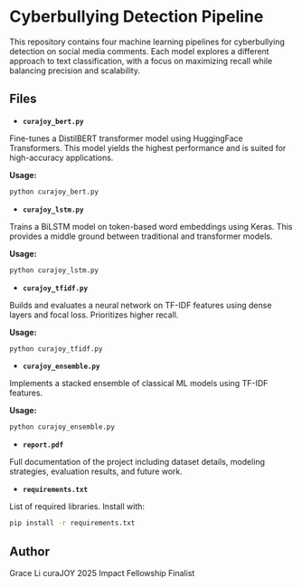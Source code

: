 # Cyberbullying Detection Pipeline
This repository contains four machine learning pipelines for cyberbullying detection on social media comments. Each model explores a different approach to text classification, with a focus on maximizing recall while balancing precision and scalability.

## Files
- **`curajoy_bert.py`**
  
Fine-tunes a DistilBERT transformer model using HuggingFace Transformers. This model yields the highest performance and is suited for high-accuracy applications.

  **Usage:**
  ```bash
  python curajoy_bert.py
  ```


- **`curajoy_lstm.py`**
  
Trains a BiLSTM model on token-based word embeddings using Keras. This provides a middle ground between traditional and transformer models.

  **Usage:**
  ```bash
  python curajoy_lstm.py
  ```


- **`curajoy_tfidf.py`**
  
Builds and evaluates a neural network on TF-IDF features using dense layers and focal loss. Prioritizes higher recall.

  **Usage:**
  ```bash
  python curajoy_tfidf.py
  ```


- **`curajoy_ensemble.py`**

Implements a stacked ensemble of classical ML models using TF-IDF features.

  **Usage:**
  ```bash
  python curajoy_ensemble.py
  ```


- **`report.pdf`**

Full documentation of the project including dataset details, modeling strategies, evaluation results, and future work.


- **`requirements.txt`**

List of required libraries. Install with:
  ```bash
  pip install -r requirements.txt
  ```


## Author
Grace Li
curaJOY 2025 Impact Fellowship Finalist
